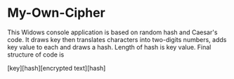 # My-Own-Cipher

This Widows console application is based on random hash and Caesar's code. It draws key then translates characters into two-digits numbers, adds key value to each and draws a hash. Length of hash is key value. Final structure of code is

[key][hash][encrypted text][hash]
